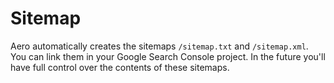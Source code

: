 # Sitemap

Aero automatically creates the sitemaps `/sitemap.txt` and `/sitemap.xml`. You can link them in your Google Search Console project. In the future you'll have full control over the contents of these sitemaps.